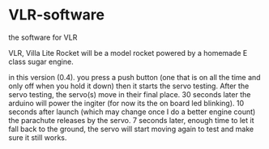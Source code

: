 # VLR-software
the software for VLR

VLR, Villa Lite Rocket will be a model rocket powered by a homemade E class sugar engine.

in this version (0.4). you press a push button (one that is on all the time and only off when you hold it down) then it starts the servo testing.
After the servo testing, the servo(s) move in their final place.
30 seconds later the arduino will power the ingiter (for now its the on board led blinking).
10 seconds after launch (which may change once I do a better engine count) the parachute releases by the servo.
7 seconds later, enough time to let it fall back to the ground, the servo will start moving again to test and make sure it still works.
